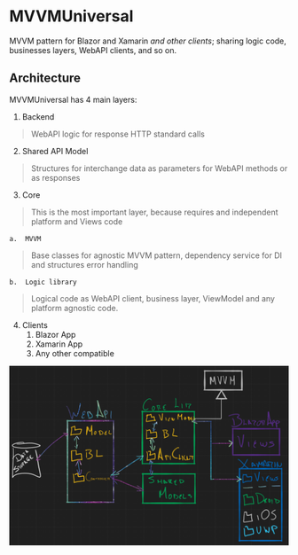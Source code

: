 # MVVMUniversal

MVVM pattern for Blazor and Xamarin *and other clients*; sharing logic code,
businesses layers, WebAPI clients, and so on.

## Architecture

MVVMUniversal has 4 main layers:

1.  Backend
>WebAPI logic for response HTTP standard calls

2.  Shared API Model
>Structures for interchange data as parameters for WebAPI methods or as responses

3.  Core
>This is the most important layer, because requires and independent platform and Views code

    a.  MVVM
>Base classes for agnostic MVVM pattern, dependency service for DI and structures error handling

    b.  Logic library
>Logical code as WebAPI client, business layer, ViewModel and any platform agnostic code.

4.  Clients
    1.  Blazor App
    2.  Xamarin App
    3.  Any other compatible

![MVVMUniversal Architecture](img/MVVMUniversalArchitecture.png)